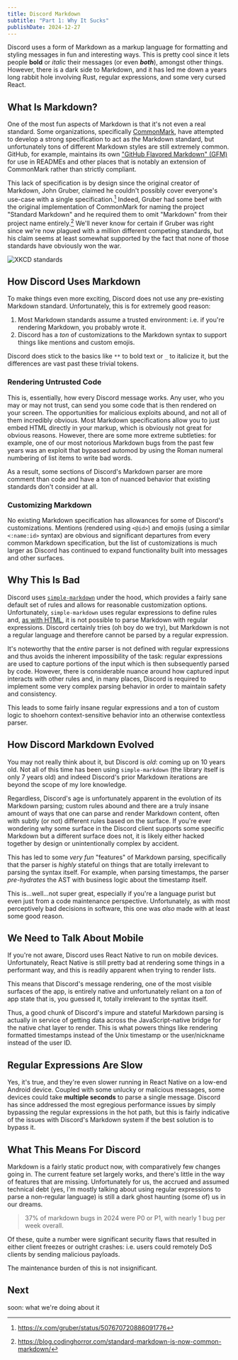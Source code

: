 ```yaml
---
title: Discord Markdown
subtitle: "Part 1: Why It Sucks"
publishDate: 2024-12-27
---
```


Discord uses a form of Markdown as a markup language for formatting and styling
messages in fun and interesting ways. This is pretty cool since it lets people
**bold** or _italic_ their messages (or even **_both_**), amongst other things.
However, there is a dark side to Markdown, and it has led me down a years long
rabbit hole involving Rust, regular expressions, and some very cursed React.

## What Is Markdown?

One of the most fun aspects of Markdown is that it's not even a real standard.
Some organizations, specifically [CommonMark](https://commonmark.org/), have
attempted to develop a strong specification to act as _the_ Markdown standard,
but unfortunately tons of different Markdown styles are still extremely common.
GitHub, for example, maintains its own
["GitHub Flavored Markdown" (GFM)](https://github.github.com/gfm/) for use in
READMEs and other places that is notably an extension of CommonMark rather than
strictly compliant.

This lack of specification is by design since the original creator of Markdown,
John Gruber, claimed he couldn't possibly cover everyone's use-case with a
single specification.[^1] Indeed, Gruber had some beef with the original
implementation of CommonMark for naming the project "Standard Markdown" and he
required them to omit "Markdown" from their project name entirely.[^2] We'll
never know for certain if Gruber was right since we're now plagued with a
million different competing standards, but his claim seems at least somewhat
supported by the fact that none of those standards have obviously won the war.

[^1]: https://x.com/gruber/status/507670720886091776

[^2]: https://blog.codinghorror.com/standard-markdown-is-now-common-markdown/

![XKCD standards](https://imgs.xkcd.com/comics/standards.png)

## How Discord Uses Markdown

To make things even more exciting, Discord does not use any pre-existing
Markdown standard. Unfortunately, this is for extremely good reason:

1. Most Markdown standards assume a trusted environment: i.e. if you're
   rendering Markdown, you probably wrote it.
2. Discord has a _ton_ of customizations to the Markdown syntax to support
   things like mentions and custom emojis.

Discord does stick to the basics like `**` to bold text or `_` to italicize it,
but the differences are vast past these trivial tokens.

### Rendering Untrusted Code

This is, essentially, how every Discord message works. Any user, who you may or
may not trust, can send you some code that is then rendered on your screen. The
opportunities for malicious exploits abound, and not all of them incredibly
obvious. Most Markdown specifications allow you to just embed HTML directly in
your markup, which is obviously not great for obvious reasons. However, there
are some more extreme subtleties: for example, one of our most notorious
Markdown bugs from the past few years was an exploit that bypassed automod by
using the Roman numeral numbering of list items to write bad words.

As a result, some sections of Discord's Markdown parser are more comment than
code and have a ton of nuanced behavior that existing standards don't consider
at all.

### Customizing Markdown

No existing Markdown specification has allowances for some of Discord's
customizations. Mentions (rendered using `<@id>`) and emojis (using a similar
`<:name:id>` syntax) are obvious and significant departures from every common
Markdown specification, but the list of customizations is much larger as Discord
has continued to expand functionality built into messages and other surfaces.

## Why This Is Bad

Discord uses [`simple-markdown`](https://www.npmjs.com/package/simple-markdown)
under the hood, which provides a fairly sane default set of rules and allows for
reasonable customization options. Unfortunately, `simple-markdown` uses regular
expressions to define rules and,
[as with HTML](https://stackoverflow.com/a/1732454), it is not possible to parse
Markdown with regular expressions. Discord certainly tries (oh boy do we try),
but Markdown is not a regular language and therefore cannot be parsed by a
regular expression.

It's noteworthy that the _entire_ parser is not defined with regular expressions
and thus avoids the inherent impossibility of the task: regular expressions are
used to capture portions of the input which is then subsequently parsed by code.
However, there is considerable nuance around how captured input interacts with
other rules and, in many places, Discord is required to implement some very
complex parsing behavior in order to maintain safety and consistency.

This leads to some fairly insane regular expressions and a ton of custom logic
to shoehorn context-sensitive behavior into an otherwise contextless parser.

## How Discord Markdown Evolved

You may not really think about it, but Discord is _old_: coming up on 10 years
old. Not all of this time has been using `simple-markdown` (the library itself
is only 7 years old) and indeed Discord's prior Markdown iterations are beyond
the scope of my lore knowledge.

Regardless, Discord's age is unfortunately apparent in the evolution of its
Markdown parsing; custom rules abound and there are a truly insane amount of
ways that one can parse and render Markdown content, often with subtly (or not)
different rules based on the surface. If you're ever wondering why some surface
in the Discord client supports some specific Markdown but a different surface
does not, it is likely either hacked together by design or unintentionally
complex by accident.

This has led to some _very fun_ "features" of Markdown parsing, specifically
that the parser is _highly_ stateful on things that are totally irrelevant to
parsing the syntax itself. For example, when parsing timestamps, the parser
_pre-hydrates_ the AST with business logic about the timestamp itself.

This is...well...not super great, especially if you're a language purist but
even just from a code maintenance perspective. Unfortunately, as with most
perceptively bad decisions in software, this one was _also_ made with at least
some good reason.

## We Need to Talk About Mobile

If you're not aware, Discord uses React Native to run on mobile devices.
Unfortunately, React Native is still pretty bad at rendering some things in a
performant way, and this is readily apparent when trying to render lists.

This means that Discord's message rendering, one of the most visible surfaces of
the app, is entirely native and unfortunately reliant on a _ton_ of app state
that is, you guessed it, totally irrelevant to the syntax itself.

Thus, a good chunk of Discord's impure and stateful Markdown parsing is actually
in service of getting data across the JavaScript-native bridge for the native
chat layer to render. This is what powers things like rendering formatted
timestamps instead of the Unix timestamp or the user/nickname instead of the
user ID.

## Regular Expressions Are Slow

Yes, it's true, and they're even slower running in React Native on a low-end
Android device. Coupled with some unlucky or malicious messages, some devices
could take **multiple seconds** to parse a single message. Discord has since
addressed the most egregious performance issues by simply bypassing the regular
expressions in the hot path, but this is fairly indicative of the issues with
Discord's Markdown system if the best solution is to bypass it.

## What This Means For Discord

Markdown is a fairly static product now, with comparatively few changes going
in. The current feature set largely works, and there's little in the way of
features that are missing. Unfortunately for us, the accrued and assumed
technical debt (yes, I'm mostly talking about using regular expressions to parse
a non-regular language) is still a dark ghost haunting (some of) us in our
dreams.

> 37% of markdown bugs in 2024 were P0 or P1, with nearly 1 bug per week
> overall.

Of these, quite a number were significant security flaws that resulted in either
client freezes or outright crashes: i.e. users could remotely DoS clients by
sending malicious payloads.

The maintenance burden of this is not insignificant.

## Next

soon: what we're doing about it
